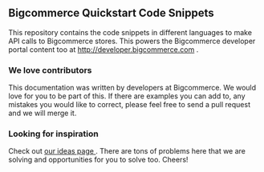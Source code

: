 ## Bigcommerce Quickstart Code Snippets
This repository contains the code snippets in different languages to make API calls to Bigcommerce stores. This powers the Bigcommerce developer portal content too at <a href="https://developer.bigcommerce.com"> http://developer.bigcommerce.com </a>.

### We love contributors
This documentation was written by developers at Bigcommerce. We would love for you to be part of this. If there are examples you can add to, any mistakes you would like to correct, please feel free to send a pull request and we will merge it.

### Looking for inspiration
Check out <a href="ideas.bigcommerce.com"> our ideas page </a>. There are tons of problems here that we are solving and opportunities for you to solve too. Cheers!